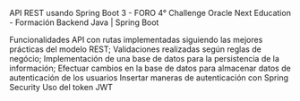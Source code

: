 API REST usando Spring Boot 3 - FORO
4° Challenge Oracle Next Education - Formación Backend Java | Spring Boot

Funcionalidades
API con rutas implementadas siguiendo las mejores prácticas del modelo REST;
Validaciones realizadas según reglas de negócio;
Implementación de una base de datos para la persistencia de la información;
Efectuar cambios en la base de datos para almacenar datos de autenticación de los usuarios
Insertar maneras de autenticación con Spring Security
Uso del token JWT
